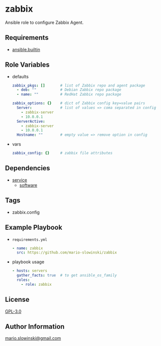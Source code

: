 zabbix
======

Ansible role to configure Zabbix Agent.

Requirements
------------

* [ansible.builtin](https://docs.ansible.com/ansible/latest/collections/ansible/builtin/index.html)

Role Variables
--------------

* defaults

  ```yaml
  zabbix_pkgs: []       # list of Zabbix repo and agent package
    - deb: ""           # Debian Zabbix repo package
    - name: ""          # RedHat Zabbix repo package

  zabbix_options: {}    # dict of Zabbix config key=value pairs
    Server:             # list of values => coma separated in config
      - zabbix-server
      - 10.0.0.1
    ServerActive:
      - zabbix-server
      - 10.0.0.1
    Hostname: ""        # empty value => remove option in config
  ```

* vars

  ```yaml
  zabbix_config: {}     # zabbix file attributes
  ```

Dependencies
------------

* [service](https://github.com/mario-slowinski/service)
  * [software](https://github.com/mario-slowinski/software)

Tags
----

* zabbix.config

Example Playbook
----------------

* `requirements.yml`

  ```yaml
  - name: zabbix
    src: https://github.com/mario-slowinski/zabbix
  ```

* playbook usage

  ```yaml
  - hosts: servers
    gather_facts: true  # to get ansible_os_family
    roles:
      - role: zabbix
  ```

License
-------

[GPL-3.0](https://www.gnu.org/licenses/gpl-3.0.html)

Author Information
------------------

[mario.slowinski@gmail.com](mailto:mario.slowinski@gmail.com)
